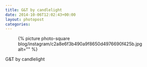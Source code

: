 ```yaml
---
title: G&T by candlelight
date: 2014-10-06T12:02:43+00:00
layout: photopost
categories:
---
```


<figure class="photo photo--square">
  {% picture photo-square blog/instagram/c2a8e6f3b490a9f8650d4976690f425b.jpg alt="" %}
</figure>

G&T by candlelight
